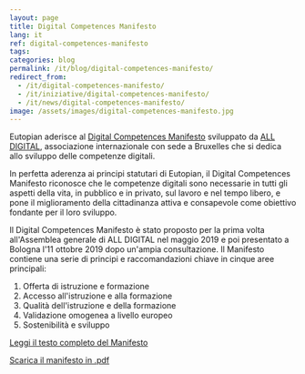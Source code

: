 ```yaml
---
layout: page
title: Digital Competences Manifesto
lang: it
ref: digital-competences-manifesto
tags:
categories: blog
permalink: /it/blog/digital-competences-manifesto/
redirect_from:
  - /it/digital-competences-manifesto/
  - /it/iniziative/digital-competences-manifesto/
  - /it/news/digital-competences-manifesto/
image: /assets/images/digital-competences-manifesto.jpg
---
```


Eutopian aderisce al [Digital Competences Manifesto](https://all-digital.org/manifesto/) sviluppato da [ALL DIGITAL](https://all-digital.org/), associazione internazionale con sede a Bruxelles che si dedica allo sviluppo delle competenze digitali.

In perfetta aderenza ai principi statutari di Eutopian, il Digital Competences Manifesto riconosce che le competenze digitali sono necessarie in tutti gli aspetti della vita, in pubblico e in privato, sul lavoro e nel tempo libero, e pone il miglioramento della cittadinanza attiva e consapevole come obiettivo fondante per il loro sviluppo.

Il Digital Competences Manifesto è stato proposto per la prima volta all'Assemblea generale di ALL DIGITAL nel maggio 2019 e poi presentato a Bologna l'11 ottobre 2019 dopo un'ampia consultazione. Il Manifesto contiene una serie di principi e raccomandazioni chiave in cinque aree principali:

1. Offerta di istruzione e formazione
2. Accesso all'istruzione e alla formazione
3. Qualità dell'istruzione e della formazione
4. Validazione omogenea a livello europeo
5. Sostenibilità e sviluppo

[Leggi il testo completo del Manifesto](https://all-digital.org/digital-competences-manifesto/)

[Scarica il manifesto in .pdf](https://all-digital.org/wp-content/uploads/2019/11/Manifesto_online-viewing.pdf)
